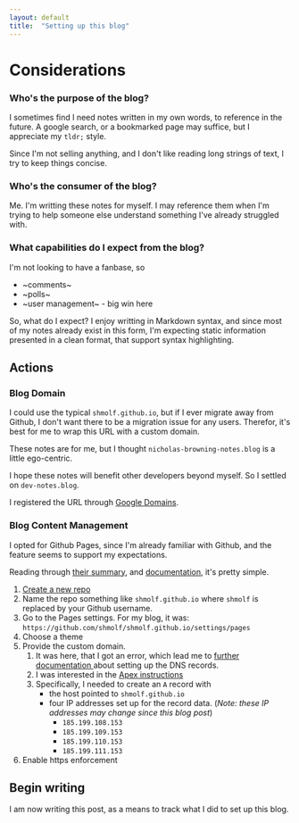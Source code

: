 ```yaml
---
layout: default
title:  "Setting up this blog"
---
```


# Considerations

### Who's the purpose of the blog?
I sometimes find I need notes written in my own words, to reference in the future.
A google search, or a bookmarked page may suffice, but I appreciate my `tldr;` style.

Since I'm not selling anything, and I don't like reading long strings of text, I try to keep things concise.


### Who's the consumer of the blog?
Me. I'm writting these notes for myself.
I may reference them when I'm trying to help someone else understand something I've already struggled with.

### What capabilities do I expect from the blog?
I'm not looking to have a fanbase, so
- ~comments~
- ~polls~
- ~user management~ - big win here

So, what do I expect? I enjoy writting in Markdown syntax, and since most of my notes already exist
in this form, I'm expecting static information presented in a clean format, that support syntax highlighting.

## Actions
### Blog Domain
I could use the typical `shmolf.github.io`, but if I ever migrate away from Github, I don't want there
to be a migration issue for any users. Therefor, it's best for me to wrap this URL with a custom domain.

These notes are for me, but I thought `nicholas-browning-notes.blog` is a little ego-centric.

I hope these notes will benefit other developers beyond myself. So I settled on `dev-notes.blog`.

I registered the URL through [Google Domains](https://domains.google.com).

### Blog Content Management
I opted for Github Pages, since I'm already familiar with Github, and the feature seems to support my expectations.

Reading through
<a href="https://pages.github.com/" target="_blank">their summary</a>, and
<a href="https://docs.github.com/en/pages/quickstart" target="_blank">documentation</a>, it's pretty simple.

1. <a href="https://github.com/new" target="_blank">Create a new repo</a>
2. Name the repo something like `shmolf.github.io` where `shmolf` is replaced by your Github username.
3. Go to the Pages settings. For my blog, it was: `https://github.com/shmolf/shmolf.github.io/settings/pages`
4. Choose a theme
5. Provide the custom domain.
   1. It was here, that I got an error, which lead me to
      <a href="https://docs.github.com/en/pages/configuring-a-custom-domain-for-your-github-pages-site" target="_blank">
        further documentation
      </a>
      about setting up the DNS records.
   2. I was interested in the
      <a href="https://docs.github.com/en/pages/configuring-a-custom-domain-for-your-github-pages-site/managing-a-custom-domain-for-your-github-pages-site#configuring-an-apex-domain" target="_blank">
        Apex instructions
      </a>
   3. Specifically, I needed to create an `A` record with
      - the host pointed to `shmolf.github.io`
      - four IP addresses set up for the record data. (_Note: these IP addresses may change since this blog post_)
         - `185.199.108.153`
         - `185.199.109.153`
         - `185.199.110.153`
         - `185.199.111.153`
6. Enable https enforcement

## Begin writing
I am now writing this post, as a means to track what I did to set up this blog.
